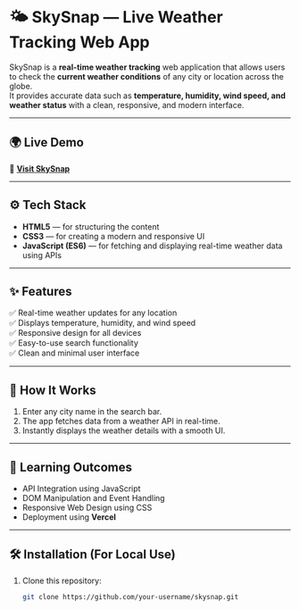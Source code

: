 # 🌤️ SkySnap — Live Weather Tracking Web App

SkySnap is a **real-time weather tracking** web application that allows users to check the **current weather conditions** of any city or location across the globe.  
It provides accurate data such as **temperature, humidity, wind speed, and weather status** with a clean, responsive, and modern interface.

---

## 🌍 Live Demo  
🔗 **[Visit SkySnap](https://weather-analyzer.vercel.app/)**

---

## ⚙️ Tech Stack

- **HTML5** — for structuring the content  
- **CSS3** — for creating a modern and responsive UI  
- **JavaScript (ES6)** — for fetching and displaying real-time weather data using APIs  

---

## ✨ Features

✅ Real-time weather updates for any location  
✅ Displays temperature, humidity, and wind speed  
✅ Responsive design for all devices  
✅ Easy-to-use search functionality  
✅ Clean and minimal user interface  

---

## 🚀 How It Works

1. Enter any city name in the search bar.  
2. The app fetches data from a weather API in real-time.  
3. Instantly displays the weather details with a smooth UI.  

---

## 🧠 Learning Outcomes

- API Integration using JavaScript  
- DOM Manipulation and Event Handling  
- Responsive Web Design using CSS  
- Deployment using **Vercel**

---

## 🛠️ Installation (For Local Use)

1. Clone this repository:
   ```bash
   git clone https://github.com/your-username/skysnap.git
